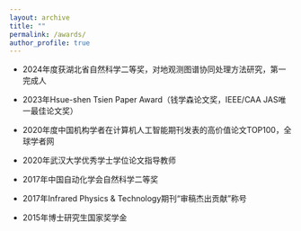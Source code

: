 ```yaml
---
layout: archive
title: ""
permalink: /awards/
author_profile: true
---
```

* 2024年度获湖北省自然科学二等奖，对地观测图谱协同处理方法研究，第一完成人

* 2023年Hsue-shen Tsien Paper Award（钱学森论文奖，IEEE/CAA JAS唯一最佳论文奖）

* 2020年度中国机构学者在计算机人工智能期刊发表的高价值论文TOP100，全球学者网

* 2020年武汉大学优秀学士学位论文指导教师

* 2017年中国自动化学会自然科学二等奖

* 2017年Infrared Physics & Technology期刊“审稿杰出贡献”称号

* 2015年博士研究生国家奖学金